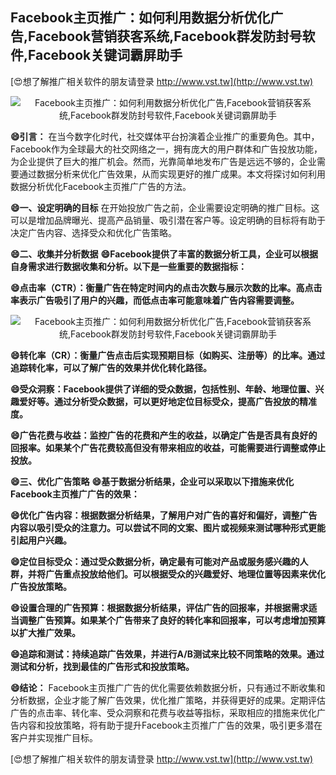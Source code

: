 ## **Facebook主页推广：如何利用数据分析优化广告,Facebook营销获客系统,Facebook群发防封号软件,Facebook关键词霸屏助手**

[😍想了解推广相关软件的朋友请登录 http://www.vst.tw](http://www.vst.tw)

 <center><img src="https://vst.tw/MP4/tuiguang/png/8.png" alt="Facebook主页推广：如何利用数据分析优化广告,Facebook营销获客系统,Facebook群发防封号软件,Facebook关键词霸屏助手"></center>

**😄引言：**
在当今数字化时代，社交媒体平台扮演着企业推广的重要角色。其中，Facebook作为全球最大的社交网络之一，拥有庞大的用户群体和广告投放功能，为企业提供了巨大的推广机会。然而，光靠简单地发布广告是远远不够的，企业需要通过数据分析来优化广告效果，从而实现更好的推广成果。本文将探讨如何利用数据分析优化Facebook主页推广广告的方法。

**😄一、设定明确的目标**
在开始投放广告之前，企业需要设定明确的推广目标。这可以是增加品牌曝光、提高产品销量、吸引潜在客户等。设定明确的目标将有助于决定广告内容、选择受众和优化广告策略。

**😄二、收集并分析数据**
**😄Facebook提供了丰富的数据分析工具，企业可以根据自身需求进行数据收集和分析。以下是一些重要的数据指标：**

**😄点击率（CTR）：衡量广告在特定时间内的点击次数与展示次数的比率。高点击率表示广告吸引了用户的兴趣，而低点击率可能意味着广告内容需要调整。**

 <center><img src="https://vst.tw/MP4/tuiguang/png/0.png" alt="Facebook主页推广：如何利用数据分析优化广告,Facebook营销获客系统,Facebook群发防封号软件,Facebook关键词霸屏助手"></center>

**😄转化率（CR）：衡量广告点击后实现预期目标（如购买、注册等）的比率。通过追踪转化率，可以了解广告的效果并优化转化路径。**

**😄受众洞察：Facebook提供了详细的受众数据，包括性别、年龄、地理位置、兴趣爱好等。通过分析受众数据，可以更好地定位目标受众，提高广告投放的精准度。**

**😄广告花费与收益：监控广告的花费和产生的收益，以确定广告是否具有良好的回报率。如果某个广告花费较高但没有带来相应的收益，可能需要进行调整或停止投放。**

**😄三、优化广告策略**
**😄基于数据分析结果，企业可以采取以下措施来优化Facebook主页推广广告的效果：**

**😄优化广告内容：根据数据分析结果，了解用户对广告的喜好和偏好，调整广告内容以吸引受众的注意力。可以尝试不同的文案、图片或视频来测试哪种形式更能引起用户兴趣。**

**😄定位目标受众：通过受众数据分析，确定最有可能对产品或服务感兴趣的人群，并将广告重点投放给他们。可以根据受众的兴趣爱好、地理位置等因素来优化广告投放策略。**

**😄设置合理的广告预算：根据数据分析结果，评估广告的回报率，并根据需求适当调整广告预算。如果某个广告带来了良好的转化率和回报率，可以考虑增加预算以扩大推广效果。**

**😄追踪和测试：持续追踪广告效果，并进行A/B测试来比较不同策略的效果。通过测试和分析，找到最佳的广告形式和投放策略。**

**😄结论：**
Facebook主页推广广告的优化需要依赖数据分析，只有通过不断收集和分析数据，企业才能了解广告效果，优化推广策略，并获得更好的成果。定期评估广告的点击率、转化率、受众洞察和花费与收益等指标，采取相应的措施来优化广告内容和投放策略，将有助于提升Facebook主页推广广告的效果，吸引更多潜在客户并实现推广目标。

[😍想了解推广相关软件的朋友请登录 http://www.vst.tw](http://www.vst.tw)



